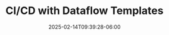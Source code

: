 ---
title: 'CI/CD with Dataflow Templates'
date: 2025-02-14T09:39:28-06:00
speakers:
 - Surjit Singh
time_start: 2024-04-10T15:30:00.000Z
time_end:   2024-04-10T15:50:00.000Z
video: https://youtu.be/cHsDhZkd-Ow
weight: 5

---